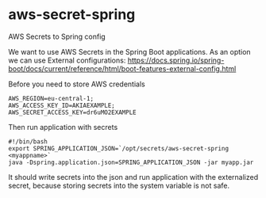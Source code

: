 # aws-secret-spring
AWS Secrets to Spring config

We want to use AWS Secrets in the Spring Boot applications.
As an option we can use External configurations:
https://docs.spring.io/spring-boot/docs/current/reference/html/boot-features-external-config.html

Before you need to store AWS credentials

    AWS_REGION=eu-central-1;
    AWS_ACCESS_KEY_ID=AKIAEXAMPLE;
    AWS_SECRET_ACCESS_KEY=dr6uMO2EXAMPLE
    
Then run application with secrets 
   
    #!/bin/bash
    export SPRING_APPLICATION_JSON=`/opt/secrets/aws-secret-spring <myappname>`
    java -Dspring.application.json=SPRING_APPLICATION_JSON -jar myapp.jar



It should write secrets into the json and run application with the externalized secret, because storing secrets into the system variable is not safe.

